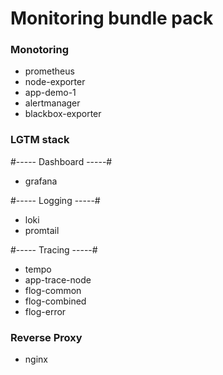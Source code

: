 # Monitoring bundle pack

###  Monotoring
- prometheus
- node-exporter
- app-demo-1
- alertmanager
- blackbox-exporter

### LGTM stack
#----- Dashboard -----#
- grafana

#----- Logging  -----#
- loki
- promtail

#----- Tracing  -----#
- tempo
- app-trace-node
- flog-common
- flog-combined
- flog-error

### Reverse Proxy
- nginx